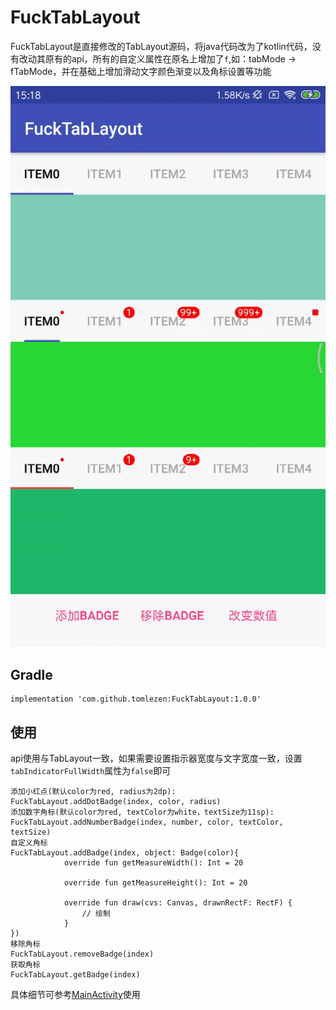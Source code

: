 # FuckTabLayout
FuckTabLayout是直接修改的TabLayout源码，将java代码改为了kotlin代码，没有改动其原有的api，所有的自定义属性在原名上增加了`f`,如：tabMode -> fTabMode，并在基础上增加滑动文字颜色渐变以及角标设置等功能

<img src="https://github.com/tomlezen/FuckTabLayout/blob/master/screenshot/ezgif.com-video-to-gif.gif?raw=true" alt="arc" style="max-width:100%;">

## Gradle

```
implementation 'com.github.tomlezen:FuckTabLayout:1.0.0'
```
## 使用

api使用与TabLayout一致，如果需要设置指示器宽度与文字宽度一致，设置`tabIndicatorFullWidth`属性为`false`即可

```
添加小红点(默认color为red, radius为2dp):
FuckTabLayout.addDotBadge(index, color, radius)
添加数字角标(默认color为red, textColor为white，textSize为11sp):
FuckTabLayout.addNumberBadge(index, number, color, textColor, textSize)
自定义角标
FuckTabLayout.addBadge(index, object: Badge(color){
            override fun getMeasureWidth(): Int = 20

            override fun getMeasureHeight(): Int = 20

            override fun draw(cvs: Canvas, drawnRectF: RectF) {
                // 绘制
            }
})
移除角标
FuckTabLayout.removeBadge(index)
获取角标
FuckTabLayout.getBadge(index)
```
具体细节可参考[MainActivity](https://github.com/tomlezen/FuckTabLayout/blob/master/app/src/main/java/com/tlz/fucktablayout/example/MainActivity.kt)使用
